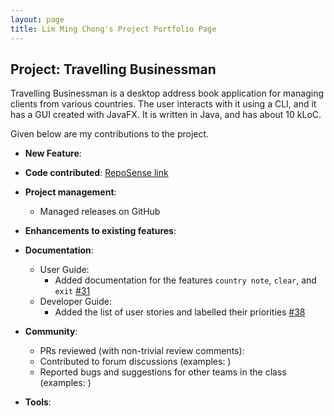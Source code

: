 ```yaml
---
layout: page
title: Lim Ming Chong's Project Portfolio Page
---
```


## Project: Travelling Businessman

Travelling Businessman is a desktop address book application for managing clients from various countries. The user interacts with it using a CLI, and it has a GUI created with JavaFX. It is written in Java, and has about 10 kLoC.

Given below are my contributions to the project.

* **New Feature**:

* **Code contributed**: [RepoSense link]()

* **Project management**:
  * Managed releases on GitHub

* **Enhancements to existing features**:

* **Documentation**:
  * User Guide:
    * Added documentation for the features `country note`, `clear`, and `exit` [\#31]()
  * Developer Guide:
    * Added the list of user stories and labelled their priorities [\#38]()

* **Community**:
  * PRs reviewed (with non-trivial review comments):
  * Contributed to forum discussions (examples: )
  * Reported bugs and suggestions for other teams in the class (examples: )

* **Tools**:
